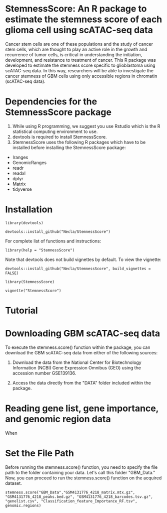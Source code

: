 # StemnessScore: An R package to estimate the stemness score of each glioma cell using scATAC-seq data

Cancer stem cells are one of these populations and the study of cancer stem cells, which are thought to play an active role in the growth and recurrence of tumor cells, is critical in understanding the initiation, development, and resistance to treatment of cancer. This R package was developed to estimate the stemness score specific to glioblastoma using scATAC-seq data. In this way, researchers will be able to investigate the cancer stemness of GBM cells using only accessible regions in chromatin (scATAC-seq data). 

# Dependencies for the StemnessScore package

1. While using R programming, we suggest you use Rstudio which is the R statistical computing environment to use. 
2. devtools is required to install StemnessScore.
3. StemnessScore uses the following R packages which have to be installed before installing the StemnessScore package:
* Iranges
* GenomicRanges
* readr
* readxl
* dplyr
* Matrix
* tidyverse

# Installation
```
library(devtools)

devtools::install_github("Necla/StemnessScore")
```
For complete list of functions and instructions:
```
library(help = "StemnessScore") 
```

Note that devtools does not build vignettes by default. To view the vignette:

```
devtools::install_github("Necla/StemnessScore", build_vignettes = FALSE)

library(StemnessScore)

vignette("StemnessScore")
```

# Tutorial
# Downloading GBM scATAC-seq data  
To execute the stemness.score() function within the package, you can download the GBM scATAC-seq data from either of the following sources:

1. Download the data from the National Center for Biotechnology Information (NCBI) Gene Expression Omnibus (GEO) using the accession number GSE139136.

2. Access the data directly from the "DATA" folder included within the package.


# Reading gene list, gene importance, and genomic region data 

When 

#  Set the File Path 
Before running the stemness.score() function, you need to specify the file path to the folder containing your data. Let's call this folder "GBM_Data." Now, you can proceed to run the stemness.score() function on the acquired dataset. 

```
stemness.score("GBM_Data","GSM4131776_4218_matrix.mtx.gz", "GSM4131776_4218_peaks.bed.gz", "GSM4131776_4218_barcodes.tsv.gz", "genelist.csv", "Classification_feature_Importance_RF.tsv", genomic.regions)

```
 
